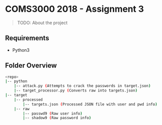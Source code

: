 # COMS3000 2018 - Assignment 3

>TODO: About the project

## Requirements

- Python3

## Folder Overview

```bash
<repo>
|-- python
    |-- attack.py (Attempts to crack the passwords in target.json)
    |-- target_processor.py (Converts raw into targets.json)
|-- target
    |-- processed
        |-- targets.json (Processed JSON file with user and pwd info)
    |-- raw
        |-- passwd9 (Raw user info)
        |-- shadow9 (Raw password info)
```